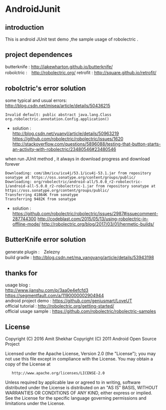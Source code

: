# AndroidJunit
## introduction
This is android JUnit test demo ,the sample usage of robolectric .

## project dependences
butterknife : http://jakewharton.github.io/butterknife/  
robolctric :　http://robolectric.org/
retrofit : http://square.github.io/retrofit/  

## robolctric's error solution
some typical and usual errors: http://blog.csdn.net/misea/article/details/50436215  
````
Invalid default: public abstract java.lang.Class org.robolectric.annotation.Config.application()
````
+ solution :  
 http://blog.csdn.net/yuanyl/article/details/50963219  
 https://github.com/robolectric/robolectric/issues/1620    
  http://stackoverflow.com/questions/5896088/testing-that-button-starts-an-activity-with-robolectric/23480546#23480546  
  
    
when run JUnit method , it always in download progress and download forever 
```
Downloading: com/ibm/icu/icu4j/53.1/icu4j-53.1.jar from repository sonatype at https://oss.sonatype.org/content/groups/public/
Downloading: org/robolectric/android-all/5.0.0_r2-robolectric-1/android-all-5.0.0_r2-robolectric-1.jar from repository sonatype at https://oss.sonatype.org/content/groups/public/
Transferring 41864K from sonatype
Transferring 9482K from sonatype
```
+ solution :   
https://github.com/robolectric/robolectric/issues/2987#issuecomment-287744300
http://codeblast.com/2015/05/13/using-robolectric-in-offline-mode/
http://robolectric.org/blog/2017/03/01/hermetic-builds/

## ButterKnife error solution
generate plugin :　Zelezny  
build gradle : http://blog.csdn.net/ma_yangyang/article/details/53943198  
## thanks for
usage blog :   
http://www.jianshu.com/p/3aa0e4efcfd3  
https://segmentfault.com/a/1190000002904944  
android project demo : https://github.com/geniusmart/LoveUT  
official tutorial : http://robolectric.org/getting-started/  
official usage sample : https://github.com/robolectric/robolectric-samples  

## License
 Copyright (C) 2016 Amit Shekhar
   Copyright (C) 2011 Android Open Source Project

   Licensed under the Apache License, Version 2.0 (the "License");
   you may not use this file except in compliance with the License.
   You may obtain a copy of the License at

       http://www.apache.org/licenses/LICENSE-2.0

   Unless required by applicable law or agreed to in writing, software
   distributed under the License is distributed on an "AS IS" BASIS,
   WITHOUT WARRANTIES OR CONDITIONS OF ANY KIND, either express or implied.
   See the License for the specific language governing permissions and
   limitations under the License.





